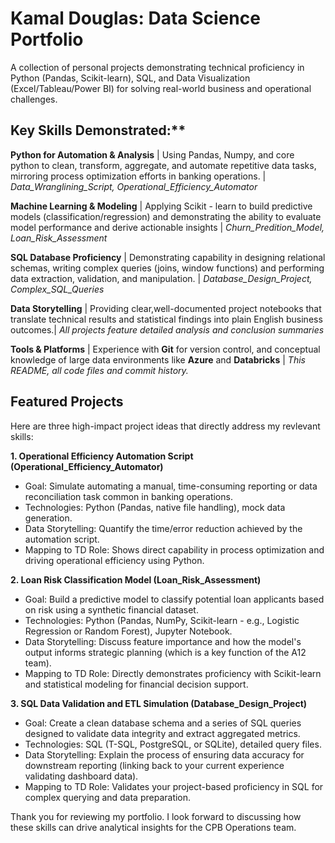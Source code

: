 # Kamal Douglas: Data Science Portfolio

A collection of personal projects demonstrating technical proficiency in Python (Pandas, Scikit-learn), SQL, and Data Visualization (Excel/Tableau/Power BI) for solving real-world business and operational challenges.

## Key Skills Demonstrated:**

**Python for Automation & Analysis** | Using Pandas, Numpy, and core python to clean, transform, aggregate, and automate repetitive data tasks, mirroring process optimization efforts in banking operations. | *Data_Wranglining_Script, Operational_Efficiency_Automator*

**Machine Learning & Modeling** | Applying Scikit - learn to build predictive models (classification/regression) and demonstrating the ability to evaluate model performance and derive actionable insights | *Churn_Predition_Model, Loan_Risk_Assessment*

**SQL Database Proficiency** | Demonstrating capability in designing relational schemas, writing complex queries (joins, window functions) and performing data extraction, validation, and manipulation. | *Database_Design_Project, Complex_SQL_Queries*

**Data Storytelling** | Providing clear,well-documented project notebooks that translate technical results and statistical findings into plain English business outcomes.| *All projects feature detailed analysis and conclusion summaries*

**Tools & Platforms** | Experience with **Git** for version control, and conceptual knowledge of large data environments like **Azure** and **Databricks** | *This README, all code files and commit history.*

## Featured Projects

Here are three high-impact project ideas that directly address my revlevant skills:

**1. Operational Efficiency Automation Script (Operational_Efficiency_Automator)**

- Goal: Simulate automating a manual, time-consuming reporting or data reconciliation task common in banking operations.
- Technologies: Python (Pandas, native file handling), mock data generation.
- Data Storytelling: Quantify the time/error reduction achieved by the automation script.
- Mapping to TD Role: Shows direct capability in process optimization and driving operational efficiency using Python.
  
__2. Loan Risk Classification Model (Loan_Risk_Assessment)__

- Goal: Build a predictive model to classify potential loan applicants based on risk using a synthetic financial dataset.
- Technologies: Python (Pandas, NumPy, Scikit-learn - e.g., Logistic Regression or Random Forest), Jupyter Notebook.
- Data Storytelling: Discuss feature importance and how the model's output informs strategic planning (which is a key function of the A12 team).
- Mapping to TD Role: Directly demonstrates proficiency with Scikit-learn and statistical modeling for financial decision support.
  
__3. SQL Data Validation and ETL Simulation (Database_Design_Project)__

- Goal: Create a clean database schema and a series of SQL queries designed to validate data integrity and extract aggregated metrics.
- Technologies: SQL (T-SQL, PostgreSQL, or SQLite), detailed query files.
- Data Storytelling: Explain the process of ensuring data accuracy for downstream reporting (linking back to your current experience validating dashboard data).
- Mapping to TD Role: Validates your project-based proficiency in SQL for complex querying and data preparation.

Thank you for reviewing my portfolio. I look forward to discussing how these skills can drive analytical insights for the CPB Operations team.
